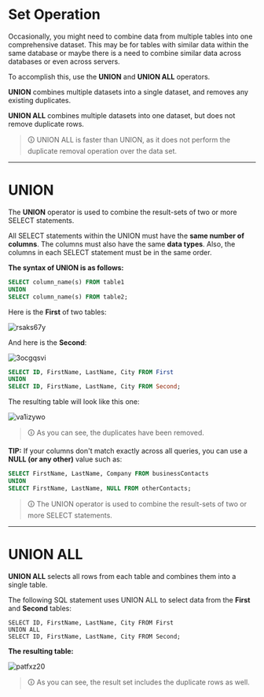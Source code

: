 # Set Operation
Occasionally, you might need to combine data from multiple tables into one comprehensive dataset. This may be for tables with similar data within the same database or maybe there is a need to combine similar data across databases or even across servers.  
  
To accomplish this, use the **UNION** and **UNION ALL** operators.  
  
**UNION** combines multiple datasets into a single dataset, and removes any existing duplicates.  

**UNION ALL** combines multiple datasets into one dataset, but does not remove duplicate rows.

>🛈 UNION ALL is faster than UNION, as it does not perform the duplicate removal operation over the data set.

---

# UNION
The **UNION** operator is used to combine the result-sets of two or more SELECT statements.  
  
All SELECT statements within the UNION must have the **same number of columns**. The columns must also have the same **data types**. Also, the columns in each SELECT statement must be in the same order.  

**The syntax of UNION is as follows:**

```sql
SELECT column_name(s) FROM table1  
UNION  
SELECT column_name(s) FROM table2;
```

Here is the **First** of two tables:

![rsaks67y](https://user-images.githubusercontent.com/94882786/165197010-046bc529-4d51-46a1-96ec-8b6179f53cc0.jpg)

And here is the **Second**:


![3ocgqsvi](https://user-images.githubusercontent.com/94882786/165197023-5942b47c-06fa-449c-82f6-55fda4b4f728.jpg)

```sql
SELECT ID, FirstName, LastName, City FROM First
UNION
SELECT ID, FirstName, LastName, City FROM Second;
```

The resulting table will look like this one:

![va1izywo](https://user-images.githubusercontent.com/94882786/165197048-da14e5f2-8b4e-4b5b-82a4-5a31e15e8220.jpg)

>🛈 As you can see, the duplicates have been removed.

**TIP:**  If your columns don't match exactly across all queries, you can use a **NULL (or any other)** value such as:

```sql
SELECT FirstName, LastName, Company FROM businessContacts
UNION
SELECT FirstName, LastName, NULL FROM otherContacts;
```

>🛈 The UNION operator is used to combine the result-sets of two or more SELECT statements.

---

# UNION ALL
**UNION ALL** selects all rows from each table and combines them into a single table.  
  
The following SQL statement uses UNION ALL to select data from the **First** and **Second** tables:

```mysql
SELECT ID, FirstName, LastName, City FROM First
UNION ALL
SELECT ID, FirstName, LastName, City FROM Second;
```

**The resulting table:**

![patfxz20](https://user-images.githubusercontent.com/94882786/165197081-d3c1a953-60df-4361-8c72-861c5da97237.jpg)

>🛈 As you can see, the result set includes the duplicate rows as well.
